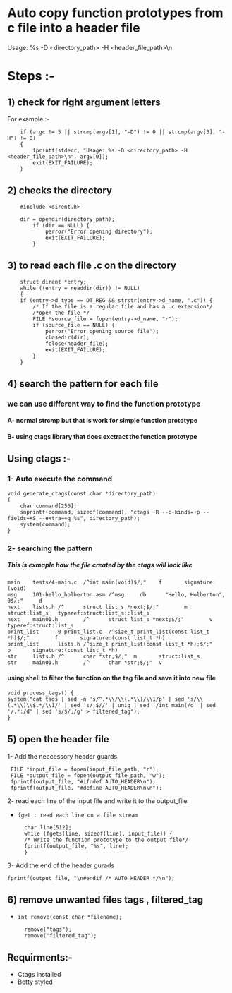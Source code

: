 # Auto copy function prototypes from c file into a header file 
Usage: %s -D <directory_path> -H <header_file_path>\n

# Steps :-
 ## 1) check for right argument letters 
 For example :-

        if (argc != 5 || strcmp(argv[1], "-D") != 0 || strcmp(argv[3], "-H") != 0)
        {
            fprintf(stderr, "Usage: %s -D <directory_path> -H <header_file_path>\n", argv[0]);
            exit(EXIT_FAILURE);
        }
## 2) checks the directory 

        #include <dirent.h>

        dir = opendir(directory_path);
            if (dir == NULL) {
                perror("Error opening directory");
                exit(EXIT_FAILURE);
            }
## 3) to read each file .c on the directory 

        struct dirent *entry;
        while ((entry = readdir(dir)) != NULL)
        {
        if (entry->d_type == DT_REG && strstr(entry->d_name, ".c")) {
            /* If the file is a regular file and has a .c extension*/
            /*open the file */
            FILE *source_file = fopen(entry->d_name, "r");
            if (source_file == NULL) {
                perror("Error opening source file");
                closedir(dir);
                fclose(header_file);
                exit(EXIT_FAILURE);
            }
        }
## 4) search the pattern for each file 
### we can use different way to find the function prototype 
    
#### A- normal strcmp but that is work for simple function prototype 
    
#### B- using ctags library that does exctract the function prototype
    
## Using ctags :-
### 1- Auto execute the command 
    
    void generate_ctags(const char *directory_path)
    {
        char command[256];
        snprintf(command, sizeof(command), "ctags -R --c-kinds=+p --fields=+S --extra=+q %s", directory_path);
        system(command);
    }
### 2- searching the pattern 
##### This is exmaple how the file created by the ctags will look like 
    main    tests/4-main.c  /^int main(void)$/;"    f       signature:(void)
    msg     101-hello_holberton.asm /^msg:    db      "Hello, Holberton", 0$/;"     d
    next    lists.h /^      struct list_s *next;$/;"        m       struct:list_s   typeref:struct:list_s::list_s
    next    main01.h        /^      struct list_s *next;$/;"        v       typeref:struct:list_s
    print_list      0-print_list.c  /^size_t print_list(const list_t *h)$/;"        f       signature:(const list_t *h)
    print_list      lists.h /^size_t print_list(const list_t *h);$/;"       p       signature:(const list_t *h)
    str     lists.h /^      char *str;$/;"  m       struct:list_s
    str     main01.h        /^      char *str;$/;"  v

#### using shell to filter the function on the tag file and save it into new file 
    void process_tags() {
    system("cat tags | sed -n 's/^.*\\/\\(.*\\)/\\1/p' | sed 's/\\(.*\\)\\$.*/\\1/' | sed 's/;$//' | uniq | sed '/int main(/d' | sed '/.*:/d' | sed 's/$/;/g' > filtered_tag");
    }

## 5) open the header file 
 1- Add the neccessory header guards.

     FILE *input_file = fopen(input_file_path, "r");
     FILE *output_file = fopen(output_file_path, "w");
     fprintf(output_file, "#ifndef AUTO_HEADER\n");
     fprintf(output_file, "#define AUTO_HEADER\n\n");
2- read each line of the input file and write it to the output_file

- `fget : read each line on a file stream`

        char line[512];
        while (fgets(line, sizeof(line), input_file)) {
        /* Write the function prototype to the output file*/
        fprintf(output_file, "%s", line);
        }

3- Add the end of the header gurads

    fprintf(output_file, "\n#endif /* AUTO_HEADER */\n");


## 6) remove unwanted files tags , filtered_tag

- `int remove(const char *filename);
`
    
        remove("tags");
        remove("filtered_tag");





## Requirments:-

- Ctags installed 
- Betty styled

